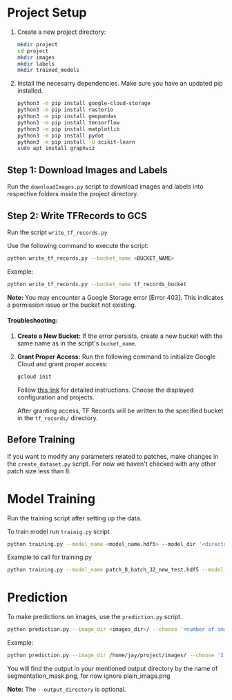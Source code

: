 # Project Setup

1. Create a new project directory:
   ```bash
   mkdir project
   cd project
   mkdir images
   mkdir labels
   mkdir trained_models
   ```
2. Install the necesarry dependencies. Make sure you have an updated pip installed.
   ```bash
   python3 -m pip install google-cloud-storage
   python3 -m pip install rasterio
   python3 -m pip install geopandas
   python3 -m pip install tensorflow
   python3 -m pip install matplotlib
   python3 -m pip install pydot
   python3 -m pip install -U scikit-learn
   sudo apt install graphviz
   ```

## Step 1: Download Images and Labels

Run the `downloadImages.py` script to download images and labels into respective folders inside the project directory.

## Step 2: Write TFRecords to GCS

Run the script `write_tf_records.py`

Use the following command to execute the script:
```bash
python write_tf_records.py --bucket_name <BUCKET_NAME>
```

Example:
```bash
python write_tf_records.py --bucket_name tf_records_bucket
```

**Note:** You may encounter a Google Storage error [Error 403]. This indicates a permission issue or the bucket not existing.

#### Troubleshooting:

1. **Create a New Bucket:**
   If the error persists, create a new bucket with the same name as in the script's `bucket_name`.

2. **Grant Proper Access:**
   Run the following command to initialize Google Cloud and grant proper access:
   ```bash
   gcloud init
   ```
   Follow [this link](https://cloud.google.com/sdk/docs/initializing) for detailed instructions. Choose the displayed configuration and projects.

   After granting access, TF Records will be written to the specified bucket in the `tf_records/` directory.

## Before Training

If you want to modify any parameters related to patches, make changes in the `create_dataset.py` script.
For now we haven't checked with any other patch size less than 8.


# Model Training

Run the training script after setting up the data.

To train model run `trainig.py` script.

```bash
python training.py --model_name <model_name.hdf5> --model_dir '<directory where to save the model>' --patch_size <patch_size: keep it 8 for now> --num_classes <number of classes> --epochs <epochs> --batch_size <batch_size>
```


Example to call for training.py
```bash
python training.py --model_name patch_8_batch_32_new_test.hdf5 --model_dir /home/jay/project/trained_models/test/ --patch_size 8 --num_classes 23 --epochs 3 --batch_size 64
```



# Prediction

To make predictions on images, use the `prediction.py` script.

```bash
python prediction.py --image_dir <images_dir>/ --choose '<number of images or all>' --output_dir <output directory where predictions are to be saved> --models_dir <directory to models to choose from>
```

Example:
```bash
python prediction.py --image_dir /home/jay/project/images/ --choose '2' --output_dir /home/jay/project/single_image/ --models_dir /home/jay/project/trained_models/
```

You will find the output in your mentioned output directory by the name of segmentation_mask.png, for now ignore plain_image.png

**Note:** The `--output_directory` is optional.


